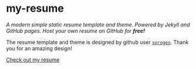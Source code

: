 # my-resume

*A modern simple static resume template and theme. Powered by Jekyll and GitHub pages.*
*Host your own resume on GitHub for **free!***

The resume template and theme is designed by github user [`sprogen`](https://github.com/sproogen/modern-resume-theme). Thank you for an amazing design!

[Check out my resume](https://chrisatrotter.github.io/my-resume/)
